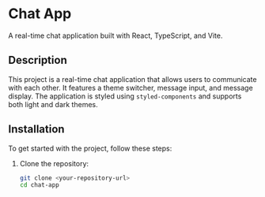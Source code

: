 # Chat App

A real-time chat application built with React, TypeScript, and Vite.

## Description

This project is a real-time chat application that allows users to communicate with each other. It features a theme switcher, message input, and message display. The application is styled using `styled-components` and supports both light and dark themes.

## Installation

To get started with the project, follow these steps:

1. Clone the repository:
   ```sh
   git clone <your-repository-url>
   cd chat-app
